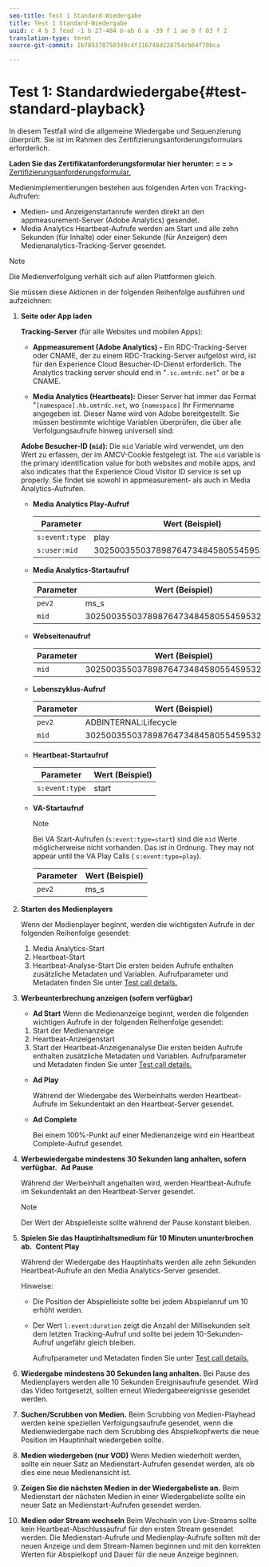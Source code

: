 ```yaml
---
seo-title: Test 1 Standard-Wiedergabe
title: Test 1 Standard-Wiedergabe
uuid: c 4 b 3 fead -1 b 27-484 b-ab 6 a -39 f 1 ae 0 f 03 f 2
translation-type: tm+mt
source-git-commit: 1b785378750349c4f316748d228754cb64f70bca

---
```



# Test 1: Standardwiedergabe{#test-standard-playback}

In diesem Testfall wird die allgemeine Wiedergabe und Sequenzierung überprüft. Sie ist im Rahmen des Zertifizierungsanforderungsformulars erforderlich.

**Laden Sie das Zertifikatanforderungsformular hier herunter: = = &gt;**  [Zertifizierungsanforderungsformular.](cert_req_form.docx)

Medienimplementierungen bestehen aus folgenden Arten von Tracking-Aufrufen:
* Medien- und Anzeigenstartanrufe werden direkt an den appmeasurement-Server (Adobe Analytics) gesendet.
* Media Analytics Heartbeat-Aufrufe werden am Start und alle zehn Sekunden (für Inhalte) oder einer Sekunde (für Anzeigen) dem Medienanalytics-Tracking-Server gesendet.

>[!NOTE]
>Die Medienverfolgung verhält sich auf allen Plattformen gleich.

Sie müssen diese Aktionen in der folgenden Reihenfolge ausführen und aufzeichnen:

1. **Seite oder App laden**

   **Tracking-Server** (für alle Websites und mobilen Apps):

   * **Appmeasurement (Adobe Analytics) -** Ein RDC-Tracking-Server oder CNAME, der zu einem RDC-Tracking-Server aufgelöst wird, ist für den Experience Cloud Besucher-ID-Dienst erforderlich. The Analytics tracking server should end in "`.sc.omtrdc.net`" or be a CNAME.

   * **Media Analytics (Heartbeats):** Dieser Server hat immer das Format "`[namespace].hb.omtrdc.net`, wo `[namespace]` Ihr Firmenname angegeben ist. Dieser Name wird von Adobe bereitgestellt.
   Sie müssen bestimmte wichtige Variablen überprüfen, die über alle Verfolgungsaufrufe hinweg universell sind:

   **Adobe Besucher-ID (`mid`):** Die `mid` Variable wird verwendet, um den Wert zu erfassen, der im AMCV-Cookie festgelegt ist. The `mid` variable is the primary identification value for both websites and mobile apps, and also indicates that the Experience Cloud Visitor ID service is set up properly. Sie findet sie sowohl in appmeasurement- als auch in Media Analytics-Aufrufen.

   * **Media Analytics Play-Aufruf**

      | Parameter | Wert (Beispiel) |
      |---|---|
      | `s:event:type` | play |
      | `s:user:mid` | 30250035503789876473484580554595324209 |

   * **Media Analytics-Startaufruf**

      | Parameter | Wert (Beispiel) |
      |---|---|
      | `pev2` | ms_s |
      | `mid` | 30250035503789876473484580554595324209 |

   * **Webseitenaufruf**

      | Parameter | Wert (Beispiel) |
      |---|---|
      | `mid` | 30250035503789876473484580554595324209 |

   * **Lebenszyklus-Aufruf**

      | Parameter | Wert (Beispiel) |
      |---|---|
      | `pev2` | ADBINTERNAL:Lifecycle |
      | `mid` | 30250035503789876473484580554595324209 |

   * **Heartbeat-Startaufruf**

      | Parameter | Wert (Beispiel) |
      |---|---|
      | `s:event:type` | start |

   * **VA-Startaufruf**

      >[!NOTE]
      >
      >Bei VA Start-Aufrufen (`s:event:type=start`) sind die `mid` Werte möglicherweise nicht vorhanden. Das ist in Ordnung. They may not appear until the VA Play Calls ( `s:event:type=play`).

      | Parameter | Wert (Beispiel) |
      |---|---|
      | `pev2` | ms_s |


1. **Starten des Medienplayers**

   Wenn der Medienplayer beginnt, werden die wichtigsten Aufrufe in der folgenden Reihenfolge gesendet:

   1. Media Analytics-Start
   1. Heartbeat-Start
   1. Heartbeat-Analyse-Start
   Die ersten beiden Aufrufe enthalten zusätzliche Metadaten und Variablen. Aufrufparameter und Metadaten finden Sie unter [Test call details.](/help/sdk-implement/validation/test-call-details.md)

1. **Werbeunterbrechung anzeigen (sofern verfügbar)**

   * **Ad Start**
   Wenn die Medienanzeige beginnt, werden die folgenden wichtigen Aufrufe in der folgenden Reihenfolge gesendet:

   1. Start der Medienanzeige
   1. Heartbeat-Anzeigenstart
   1. Start der Heartbeat-Anzeigenanalyse
   Die ersten beiden Aufrufe enthalten zusätzliche Metadaten und Variablen. Aufrufparameter und Metadaten finden Sie unter [Test call details.](/help/sdk-implement/validation/test-call-details.md#section_wz3_yff_f2b)

   * **Ad Play**

      Während der Wiedergabe des Werbeinhalts werden Heartbeat-Aufrufe im Sekundentakt an den Heartbeat-Server gesendet.

   * **Ad Complete**

      Bei einem 100%-Punkt auf einer Medienanzeige wird ein Heartbeat Complete-Aufruf gesendet.



1. **Werbewiedergabe mindestens 30 Sekunden lang anhalten, sofern verfügbar.**  **Ad Pause**

   Während der Werbeinhalt angehalten wird, werden Heartbeat-Aufrufe im Sekundentakt an den Heartbeat-Server gesendet.

   >[!NOTE]
   >
   >Der Wert der Abspielleiste sollte während der Pause konstant bleiben.

1. **Spielen Sie das Hauptinhaltsmedium für 10 Minuten ununterbrochen ab.**  **Content Play**

   Während der Wiedergabe des Hauptinhalts werden alle zehn Sekunden Heartbeat-Aufrufe an den Media Analytics-Server gesendet.

   Hinweise:

   * Die Position der Abspielleiste sollte bei jedem Abspielanruf um 10 erhöht werden.
   * Der Wert `l:event:duration` zeigt die Anzahl der Millisekunden seit dem letzten Tracking-Aufruf und sollte bei jedem 10-Sekunden-Aufruf ungefähr gleich bleiben.

      Aufrufparameter und Metadaten finden Sie unter [Test call details.](/help/sdk-implement/validation/test-call-details.md#section_u1l_1gf_f2b)

1. **Wiedergabe mindestens 30 Sekunden lang anhalten.** Bei Pause des Medienplayers werden alle 10 Sekunden Ereignisaufrufe gesendet. Wird das Video fortgesetzt, sollten erneut Wiedergabeereignisse gesendet werden.

1. **Suchen/Scrubben von Medien.** Beim Scrubbing von Medien-Playhead werden keine speziellen Verfolgungsaufrufe gesendet, wenn die Medienwiedergabe nach dem Scrubbing des Abspielkopfwerts die neue Position im Hauptinhalt wiedergeben sollte.

1. **Medien wiedergeben (nur VOD)** Wenn Medien wiederholt werden, sollte ein neuer Satz an Medienstart-Aufrufen gesendet werden, als ob dies eine neue Medienansicht ist.

1. **Zeigen Sie die nächsten Medien in der Wiedergabeliste an.** Beim Medienstart der nächsten Medien in einer Wiedergabeliste sollte ein neuer Satz an Medienstart-Aufrufen gesendet werden.

1. **Medien oder Stream wechseln** Beim Wechseln von Live-Streams sollte kein Heartbeat-Abschlussaufruf für den ersten Stream gesendet werden. Die Medienstart-Aufrufe und Medienplay-Aufrufe sollten mit der neuen Anzeige und dem Stream-Namen beginnen und mit den korrekten Werten für Abspielkopf und Dauer für die neue Anzeige beginnen.

